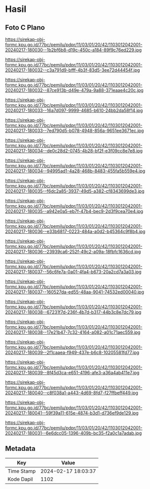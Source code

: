 # Hasil

## Foto C Plano

https://sirekap-obj-formc.kpu.go.id/77bc/pemilu/pdpr/11/03/01/20/42/1103012042001-20240217-180030--1b2bf6b8-d19c-450c-a184-89f9c76ed229.jpg

https://sirekap-obj-formc.kpu.go.id/77bc/pemilu/pdpr/11/03/01/20/42/1103012042001-20240217-180032--c3a791d9-bfff-4b3f-83d5-3ee72d44454f.jpg

https://sirekap-obj-formc.kpu.go.id/77bc/pemilu/pdpr/11/03/01/20/42/1103012042001-20240217-180032--87ce913b-d49e-479a-9a88-371eaae4c20c.jpg

https://sirekap-obj-formc.kpu.go.id/77bc/pemilu/pdpr/11/03/01/20/42/1103012042001-20240217-180033--16a7d097-9999-4685-b610-24bb2da58f14.jpg

https://sirekap-obj-formc.kpu.go.id/77bc/pemilu/pdpr/11/03/01/20/42/1103012042001-20240217-180033--7ed790d5-b078-4948-856a-9651ee3671ec.jpg

https://sirekap-obj-formc.kpu.go.id/77bc/pemilu/pdpr/11/03/01/20/42/1103012042001-20240217-180034--de0c28d2-0745-4b28-bf2f-e3f09cc8e7e8.jpg

https://sirekap-obj-formc.kpu.go.id/77bc/pemilu/pdpr/11/03/01/20/42/1103012042001-20240217-180034--94995ad1-4a28-468b-8483-455fa5b559e4.jpg

https://sirekap-obj-formc.kpu.go.id/77bc/pemilu/pdpr/11/03/01/20/42/1103012042001-20240217-180035--f6dc2a85-3937-49d5-a382-cf8343699de3.jpg

https://sirekap-obj-formc.kpu.go.id/77bc/pemilu/pdpr/11/03/01/20/42/1103012042001-20240217-180035--a942e0a5-eb7f-47b4-bec9-2d3f9cea70e4.jpg

https://sirekap-obj-formc.kpu.go.id/77bc/pemilu/pdpr/11/03/01/20/42/1103012042001-20240217-180036--e33b6817-0223-484a-a0d2-b45364c9f8b4.jpg

https://sirekap-obj-formc.kpu.go.id/77bc/pemilu/pdpr/11/03/01/20/42/1103012042001-20240217-180036--23939ca6-252f-49c2-a09a-18fbfc1636cd.jpg

https://sirekap-obj-formc.kpu.go.id/77bc/pemilu/pdpr/11/03/01/20/42/1103012042001-20240217-180037--56c6fe7a-0a01-4fa4-b673-20a2cd7a3a03.jpg

https://sirekap-obj-formc.kpu.go.id/77bc/pemilu/pdpr/11/03/01/20/42/1103012042001-20240217-180037--160527da-ed55-48aa-9041-74532ed00040.jpg

https://sirekap-obj-formc.kpu.go.id/77bc/pemilu/pdpr/11/03/01/20/42/1103012042001-20240217-180038--67231f7d-236f-4b7d-b317-44b3c8e7dc79.jpg

https://sirekap-obj-formc.kpu.go.id/77bc/pemilu/pdpr/11/03/01/20/42/1103012042001-20240217-180038--17e21b47-7c32-4164-a082-a01c71aec559.jpg

https://sirekap-obj-formc.kpu.go.id/77bc/pemilu/pdpr/11/03/01/20/42/1103012042001-20240217-180039--2f1caaea-f949-437e-b6c8-10205581fd77.jpg

https://sirekap-obj-formc.kpu.go.id/77bc/pemilu/pdpr/11/03/01/20/42/1103012042001-20240217-180039--8f45d3ca-e651-4196-afe3-a36a4ab411e7.jpg

https://sirekap-obj-formc.kpu.go.id/77bc/pemilu/pdpr/11/03/01/20/42/1103012042001-20240217-180040--c8f038a1-a443-4d69-8fd7-f27ffbeff449.jpg

https://sirekap-obj-formc.kpu.go.id/77bc/pemilu/pdpr/11/03/01/20/42/1103012042001-20240217-180041--59f39a11-615e-4874-b3d1-d736ef9de129.jpg

https://sirekap-obj-formc.kpu.go.id/77bc/pemilu/pdpr/11/03/01/20/42/1103012042001-20240217-180031--6e6dcc05-1396-409b-bc35-f2a0c1a7adab.jpg


## Metadata

| Key        | Value               |
| ---------- | ------------------- |
| Time Stamp | 2024-02-17 18:03:37 |
| Kode Dapil | 1102                |



